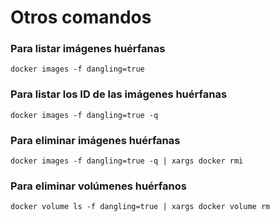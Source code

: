 # Otros comandos

### Para listar imágenes huérfanas

```
docker images -f dangling=true
```

### Para listar los ID de las imágenes huérfanas

```
docker images -f dangling=true -q
```

### Para eliminar imágenes huérfanas

```
docker images -f dangling=true -q | xargs docker rmi
```

### Para eliminar volúmenes huérfanos

```
docker volume ls -f dangling=true | xargs docker volume rm
```
